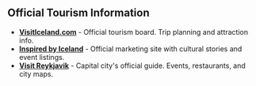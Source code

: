 ## Official Tourism Information

- **<a href="https://visiticeland.com" target="_blank">VisitIceland.com</a>** - Official tourism board. Trip planning and attraction info.
- **<a href="https://inspiredbyiceland.com" target="_blank">Inspired by Iceland</a>** - Official marketing site with cultural stories and event listings.
- **<a href="https://visitreykjavik.is" target="_blank">Visit Reykjavik</a>** - Capital city's official guide. Events, restaurants, and city maps.